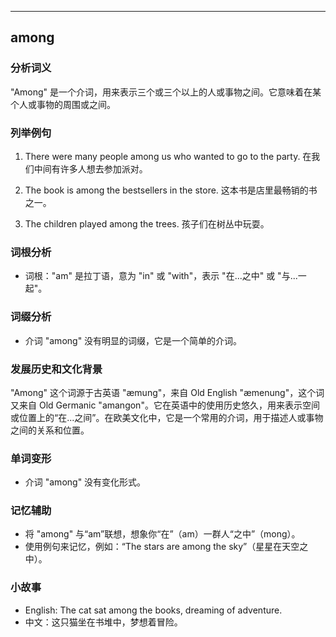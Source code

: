 
---------------
## among
### 分析词义
"Among" 是一个介词，用来表示三个或三个以上的人或事物之间。它意味着在某个人或事物的周围或之间。

### 列举例句
1. There were many people among us who wanted to go to the party.
   在我们中间有许多人想去参加派对。

2. The book is among the bestsellers in the store.
   这本书是店里最畅销的书之一。

3. The children played among the trees.
   孩子们在树丛中玩耍。

### 词根分析
- 词根："am" 是拉丁语，意为 "in" 或 "with"，表示 "在...之中" 或 "与...一起"。

### 词缀分析
- 介词 "among" 没有明显的词缀，它是一个简单的介词。

### 发展历史和文化背景
"Among" 这个词源于古英语 "æmung"，来自 Old English "æmenung"，这个词又来自 Old Germanic "amangon"。它在英语中的使用历史悠久，用来表示空间或位置上的“在...之间”。在欧美文化中，它是一个常用的介词，用于描述人或事物之间的关系和位置。

### 单词变形
- 介词 "among" 没有变化形式。

### 记忆辅助
- 将 "among" 与“am”联想，想象你“在”（am）一群人“之中”（mong）。
- 使用例句来记忆，例如：“The stars are among the sky”（星星在天空之中）。

### 小故事
- English: The cat sat among the books, dreaming of adventure.
- 中文：这只猫坐在书堆中，梦想着冒险。

